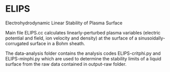 # ELIPS
Electrohydrodynamic Linear Stability of Plasma Surface

Main file ELIPS.cc calculates linearly-perturbed plasma variables (electric potential and field, ion velocity and density) at the surface of a sinusoidally-corrugated surface in a Bohm sheath.

The data-analysis folder contains the analysis codes ELIPS-critphi.py and ELIPS-minphi.py which are used to determine the stability limits of a liquid surface from the raw data contained in output-raw folder.

